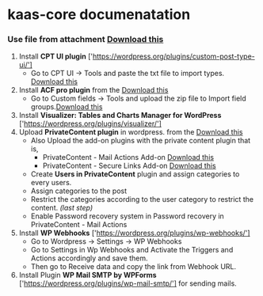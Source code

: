 # kaas-core documenatation


### Use file from attachment [Download this](main.zip) ###

1. Install **CPT UI plugin** ['https://wordpress.org/plugins/custom-post-type-ui/']
    * Go to CPT UI -> Tools and paste the txt file to import types. [Download this](main/CPT_UI.txt.zip)  
2. Install **ACF pro plugin** from the [Download this](main/acf-pro.zip)
    * Go to Custom fields -> Tools and upload the zip file to Import field groups.[Download this](main/acf.json.zip) 
3. Install **Visualizer: Tables and Charts Manager for WordPress** ['https://wordpress.org/plugins/visualizer/'] 
4. Upload **PrivateContent plugin** in wordpress. from the [Download this](main/private-content.zip)
    * Also Upload the add-on plugins with the private content plugin that is,
        * PrivateContent - Mail Actions Add-on  [Download this](main/mail-actions.zip)
        * PrivateContent - Secure Links Add-on  [Download this](main/secure-links.zip)
    * Create **Users in PrivateContent** plugin and assign categories to every users.
    * Assign categories to the post 
    * Restrict the categories according to the user category to restrict the content. *(last step)*
    * Enable Password recovery system in Password recovery in PrivateContent - Mail Actions
5. Install **WP Webhooks** ['https://wordpress.org/plugins/wp-webhooks/']
    * Go to Wordpress -> Settings -> WP Webhooks
    * Go to Settings in Wp Webhooks and Activate the Triggers and Actions accordingly and save them.
    * Then go to Receive data and copy the link from Webhook URL.
6. Install Plugin **WP Mail SMTP by WPForms** ['https://wordpress.org/plugins/wp-mail-smtp/'] for sending mails.

